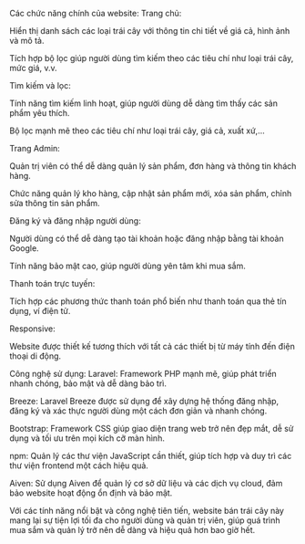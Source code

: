 Các chức năng chính của website:
Trang chủ:

Hiển thị danh sách các loại trái cây với thông tin chi tiết về giá cả, hình ảnh và mô tả.

Tích hợp bộ lọc giúp người dùng tìm kiếm theo các tiêu chí như loại trái cây, mức giá, v.v.

Tìm kiếm và lọc:

Tính năng tìm kiếm linh hoạt, giúp người dùng dễ dàng tìm thấy các sản phẩm yêu thích.

Bộ lọc mạnh mẽ theo các tiêu chí như loại trái cây, giá cả, xuất xứ,…

Trang Admin:

Quản trị viên có thể dễ dàng quản lý sản phẩm, đơn hàng và thông tin khách hàng.

Chức năng quản lý kho hàng, cập nhật sản phẩm mới, xóa sản phẩm, chỉnh sửa thông tin sản phẩm.

Đăng ký và đăng nhập người dùng:

Người dùng có thể dễ dàng tạo tài khoản hoặc đăng nhập bằng tài khoản Google.

Tính năng bảo mật cao, giúp người dùng yên tâm khi mua sắm.

Thanh toán trực tuyến:

Tích hợp các phương thức thanh toán phổ biến như thanh toán qua thẻ tín dụng, ví điện tử.

Responsive:

Website được thiết kế tương thích với tất cả các thiết bị từ máy tính đến điện thoại di động.

Công nghệ sử dụng:
Laravel: Framework PHP mạnh mẽ, giúp phát triển nhanh chóng, bảo mật và dễ dàng bảo trì.

Breeze: Laravel Breeze được sử dụng để xây dựng hệ thống đăng nhập, đăng ký và xác thực người dùng một cách đơn giản và nhanh chóng.

Bootstrap: Framework CSS giúp giao diện trang web trở nên đẹp mắt, dễ sử dụng và tối ưu trên mọi kích cỡ màn hình.

npm: Quản lý các thư viện JavaScript cần thiết, giúp tích hợp và duy trì các thư viện frontend một cách hiệu quả.

Aiven: Sử dụng Aiven để quản lý cơ sở dữ liệu và các dịch vụ cloud, đảm bảo website hoạt động ổn định và bảo mật.

Với các tính năng nổi bật và công nghệ tiên tiến, website bán trái cây này mang lại sự tiện lợi tối đa cho người dùng và quản trị viên, giúp quá trình mua sắm và quản lý trở nên dễ dàng và hiệu quả hơn bao giờ hết.

